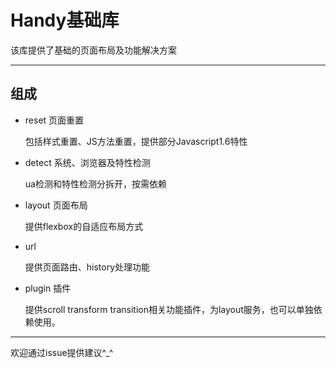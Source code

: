 # Handy基础库

该库提供了基础的页面布局及功能解决方案

---

## 组成

* reset 页面重置

    包括样式重置、JS方法重置，提供部分Javascript1.6特性

* detect 系统、浏览器及特性检测

    ua检测和特性检测分拆开，按需依赖 

* layout 页面布局

    提供flexbox的自适应布局方式

* url 

    提供页面路由、history处理功能

* plugin 插件

    提供scroll transform transition相关功能插件，为layout服务，也可以单独依赖使用。
    
    
---

欢迎通过issue提供建议^_^
